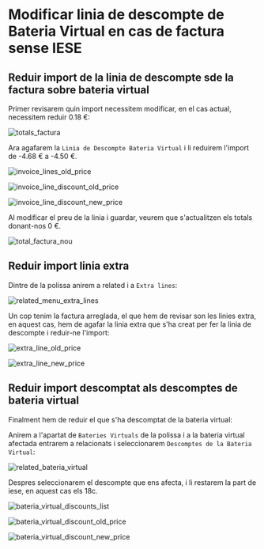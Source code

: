 # Modificar linia de descompte de Bateria Virtual en cas de factura sense IESE

## Reduir import de la linia de descompte sde la factura sobre bateria virtual

Primer revisarem quin import necessitem modificar, en el cas actual, necessitem reduir 0.18 €:

![totals_factura]

Ara agafarem la `Linia de Descompte Bateria Virtual` i li reduirem l'import de -4.68 € a -4.50 €.

![invoice_lines_old_price]

![invoice_line_discount_old_price]

![invoice_line_discount_new_price]

Al modificar el preu de la linia i guardar, veurem que s'actualitzen els totals donant-nos 0 €.

![total_factura_nou]

## Reduir import linia extra

Dintre de la polissa anirem a related i a `Extra lines`:

![related_menu_extra_lines]

Un cop tenim la factura arreglada, el que hem de revisar son les linies extra, en aquest cas, hem de agafar la linia extra que s'ha creat per fer la linia de descompte i reduir-ne l'import:

![extra_line_old_price]

![extra_line_new_price]

## Reduir import descomptat als descomptes de bateria virtual

Finalment hem de reduir el que s'ha descomptat de la bateria virtual:

Anirem a l'apartat de `Bateries Virtuals` de la polissa i a la bateria virtual afectada entrarem a relacionats i seleccionarem `Descomptes de la Bateria Virtual`:

![related_bateria_virtual]

Despres seleccionarem el descompte que ens afecta, i li restarem la part de iese, en aquest cas els 18c.

![bateria_virtual_discounts_list]

![bateria_virtual_discount_old_price]

![bateria_virtual_discount_new_price]

[totals_factura]: /gisce/clients/modify_virtual_batery_line_in_fact/total_detail_invoiced.png
[invoice_lines_old_price]: /gisce/clients/modify_virtual_batery_line_in_fact/invoice_lines_bat_virt_selected.png
[invoice_line_discount_old_price]: /gisce/clients/modify_virtual_batery_line_in_fact/bat_virt_invoice_line_form_old_price.png
[invoice_line_discount_new_price]: /gisce/clients/modify_virtual_batery_line_in_fact/bat_virt_invoice_line_form_new_price.png
[total_factura_nou]: /gisce/clients/modify_virtual_batery_line_in_fact/total_detail_invoiced_new_price.png
[extra_line_old_price]: /gisce/clients/modify_virtual_batery_line_in_fact/extra_line_old_price.png
[extra_line_new_price]: /gisce/clients/modify_virtual_batery_line_in_fact/extra_line_new_price.png
[related_menu_extra_lines]: /gisce/clients/modify_virtual_batery_line_in_fact/related_menu_extra_lines.png
[related_bateria_virtual]: /gisce/clients/modify_virtual_batery_line_in_fact/related_bateria_virtual.png
[bateria_virtual_discounts_list]: /gisce/clients/modify_virtual_batery_line_in_fact/bateria_virtual_discounts_list.png
[bateria_virtual_discount_old_price]: /gisce/clients/modify_virtual_batery_line_in_fact/bateria_virtaul_discount_old_price.png
[bateria_virtual_discount_new_price]: /gisce/clients/modify_virtual_batery_line_in_fact/bateria_virtaul_discount_new_price.png
